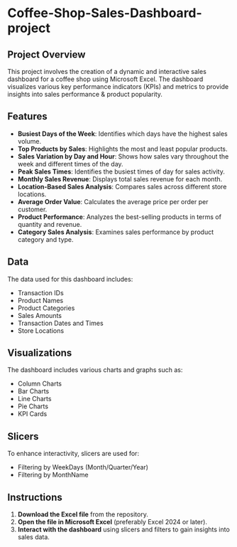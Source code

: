# Coffee-Shop-Sales-Dashboard-project

## Project Overview
This project involves the creation of a dynamic and interactive sales dashboard for a coffee shop using Microsoft Excel. The dashboard visualizes various key performance indicators (KPIs) and metrics to provide insights into sales performance & product popularity.

## Features
- **Busiest Days of the Week**: Identifies which days have the highest sales volume.
- **Top Products by Sales**: Highlights the most and least popular products.
- **Sales Variation by Day and Hour**: Shows how sales vary throughout the week and different times of the day.
- **Peak Sales Times**: Identifies the busiest times of day for sales activity.
- **Monthly Sales Revenue**: Displays total sales revenue for each month.
- **Location-Based Sales Analysis**: Compares sales across different store locations.
- **Average Order Value**: Calculates the average price per order per customer.
- **Product Performance**: Analyzes the best-selling products in terms of quantity and revenue.
- **Category Sales Analysis**: Examines sales performance by product category and type.

## Data
The data used for this dashboard includes:
- Transaction IDs
- Product Names
- Product Categories
- Sales Amounts
- Transaction Dates and Times
- Store Locations

## Visualizations
The dashboard includes various charts and graphs such as:
- Column Charts
- Bar Charts
- Line Charts
- Pie Charts
- KPI Cards

## Slicers
To enhance interactivity, slicers are used for:
- Filtering by WeekDays (Month/Quarter/Year)
- Filtering by MonthName

## Instructions
1. **Download the Excel file** from the repository.
2. **Open the file in Microsoft Excel** (preferably Excel 2024 or later).
3. **Interact with the dashboard** using slicers and filters to gain insights into sales data.

